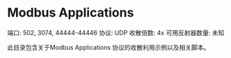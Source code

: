 # Modbus Applications

端口: 502, 3074, 44444-44446
协议: UDP
收散倍数: 4x
可用反射器数量: 未知

此目录包含关于Modbus Applications 协议的收散利用示例以及相关脚本。
